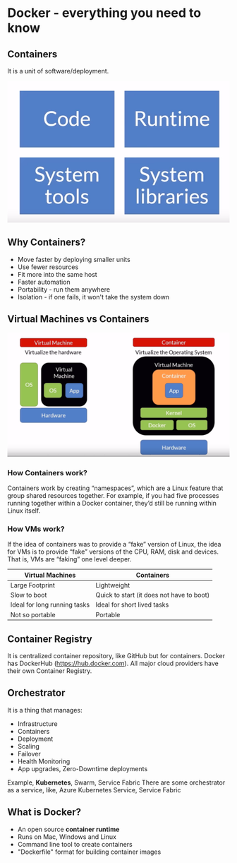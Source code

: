 # Docker - everything you need to know

## Containers
It is a unit of software/deployment.

![Container](./public/Container.png)

## Why Containers?
- Move faster by deploying smaller units
- Use fewer resources
- Fit more into the same host
- Faster automation
- Portability - run them anywhere
- Isolation - if one fails, it won't take the system down

## Virtual Machines vs Containers
![Container](./public/VMvsContainers.png)

### How Containers work?
Containers work by creating “namespaces”, which are a Linux feature that group shared resources together. For example, if you had five processes running together within a Docker container, they’d still be running within Linux itself.

### How VMs work?
If the idea of containers was to provide a “fake” version of Linux, the idea for VMs is to provide “fake” versions of the CPU, RAM, disk and devices. That is, VMs are “faking” one level deeper.

|Virtual Machines|Containers|
|---|---|
|Large Footprint|Lightweight|
|Slow to boot|Quick to start (it does not have to boot)|
|Ideal for long running tasks|Ideal for short lived tasks|
|Not so portable|Portable|

## Container Registry
It is centralized container repository, like GitHub but for containers. Docker has DockerHub (https://hub.docker.com). All major cloud providers have their own Container Registry.

## Orchestrator
It is a thing that manages:
- Infrastructure
- Containers
- Deployment
- Scaling
- Failover
- Health Monitoring
- App upgrades, Zero-Downtime deployments

Example, **Kubernetes**, Swarm, Service Fabric
There are some orchestrator as a service, like, Azure Kubernetes Service, Service Fabric

## What is Docker?
- An open source **container runtime**
- Runs on Mac, Windows and Linux
- Command line tool to create containers
- "Dockerfile" format for building container images